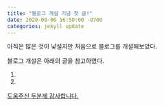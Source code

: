 ```yaml
---
title: "블로그 개설 기념 첫 글!"
date: 2020-08-06 16:50:00 -0700
categories: jekyll update
---
```


아직은 많은 것이 낯설지만 처음으로 블로그를 개설해보았다.

블로그 개설은 아래의 글을 참고하였다.

1. <a href="https://dreamgonfly.github.io/blog/jekyll-remote-theme/#2-%EB%A7%88%EC%9D%8C%EC%97%90-%EB%93%9C%EB%8A%94-jekyll-%ED%85%8C%EB%A7%88-%EC%B0%BE%EA%B8%B0">
2. <a href="https://honbabzone.com/jekyll/start-gitHubBlog/#step-1--%EA%B9%83-%EB%B8%94%EB%A1%9C%EA%B7%B8%EB%9E%80">

도움주신 두분께 감사합니다.
